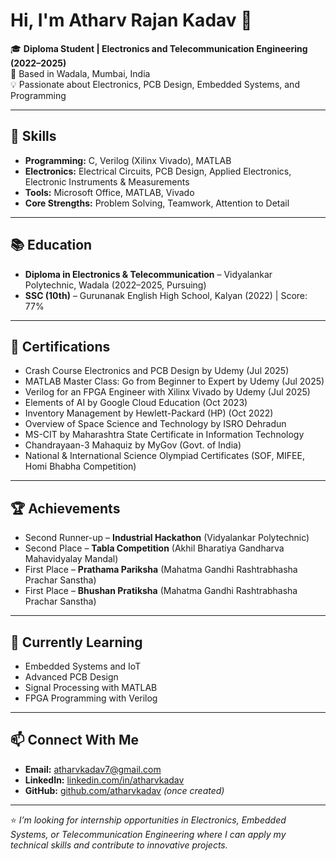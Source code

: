 # Hi, I'm Atharv Rajan Kadav 👋  

🎓 **Diploma Student | Electronics and Telecommunication Engineering (2022–2025)**  
📍 Based in Wadala, Mumbai, India  
💡 Passionate about Electronics, PCB Design, Embedded Systems, and Programming  

---

## 🔧 Skills  
- **Programming:** C, Verilog (Xilinx Vivado), MATLAB  
- **Electronics:** Electrical Circuits, PCB Design, Applied Electronics, Electronic Instruments & Measurements  
- **Tools:** Microsoft Office, MATLAB, Vivado  
- **Core Strengths:** Problem Solving, Teamwork, Attention to Detail  

---

## 📚 Education  
- **Diploma in Electronics & Telecommunication** – Vidyalankar Polytechnic, Wadala (2022–2025, Pursuing)  
- **SSC (10th)** – Gurunanak English High School, Kalyan (2022) | Score: 77%  

---

## 📜 Certifications  
- Crash Course Electronics and PCB Design by Udemy (Jul 2025)  
- MATLAB Master Class: Go from Beginner to Expert by Udemy (Jul 2025)  
- Verilog for an FPGA Engineer with Xilinx Vivado by Udemy (Jul 2025)  
- Elements of AI by Google Cloud Education (Oct 2023)  
- Inventory Management by Hewlett-Packard (HP) (Oct 2022)  
- Overview of Space Science and Technology by ISRO Dehradun  
- MS-CIT by Maharashtra State Certificate in Information Technology  
- Chandrayaan-3 Mahaquiz by MyGov (Govt. of India)  
- National & International Science Olympiad Certificates (SOF, MIFEE, Homi Bhabha Competition)  

---

## 🏆 Achievements  
- Second Runner-up – **Industrial Hackathon** (Vidyalankar Polytechnic)  
- Second Place – **Tabla Competition** (Akhil Bharatiya Gandharva Mahavidyalay Mandal)  
- First Place – **Prathama Pariksha** (Mahatma Gandhi Rashtrabhasha Prachar Sanstha)  
- First Place – **Bhushan Pratiksha** (Mahatma Gandhi Rashtrabhasha Prachar Sanstha)  

---

## 🌱 Currently Learning  
- Embedded Systems and IoT  
- Advanced PCB Design  
- Signal Processing with MATLAB  
- FPGA Programming with Verilog  

---

## 📫 Connect With Me  
- **Email:** [atharvkadav7@gmail.com](mailto:atharvkadav7@gmail.com)  
- **LinkedIn:** [linkedin.com/in/atharvkadav](http://www.linkedin.com/in/atharvkadav)  
- **GitHub:** [github.com/atharvkadav](https://github.com/atharvkadav) *(once created)*  

---

⭐ *I’m looking for internship opportunities in Electronics, Embedded Systems, or Telecommunication Engineering where I can apply my technical skills and contribute to innovative projects.*  
